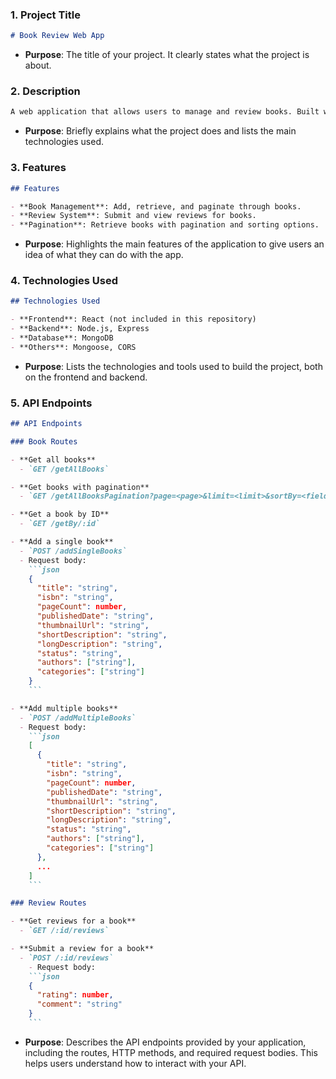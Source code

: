 ### 1. **Project Title**

```markdown
# Book Review Web App
```

- **Purpose**: The title of your project. It clearly states what the project is about.

### 2. **Description**

```markdown
A web application that allows users to manage and review books. Built with Node.js, Express, MongoDB, and React.
```

- **Purpose**: Briefly explains what the project does and lists the main technologies used.

### 3. **Features**

```markdown
## Features

- **Book Management**: Add, retrieve, and paginate through books.
- **Review System**: Submit and view reviews for books.
- **Pagination**: Retrieve books with pagination and sorting options.
```

- **Purpose**: Highlights the main features of the application to give users an idea of what they can do with the app.

### 4. **Technologies Used**

```markdown
## Technologies Used

- **Frontend**: React (not included in this repository)
- **Backend**: Node.js, Express
- **Database**: MongoDB
- **Others**: Mongoose, CORS
```

- **Purpose**: Lists the technologies and tools used to build the project, both on the frontend and backend.

### 5. **API Endpoints**

```markdown
## API Endpoints

### Book Routes

- **Get all books**
  - `GET /getAllBooks`

- **Get books with pagination**
  - `GET /getAllBooksPagination?page=<page>&limit=<limit>&sortBy=<field>&sortOrder=<asc|desc>`

- **Get a book by ID**
  - `GET /getBy/:id`

- **Add a single book**
  - `POST /addSingleBooks`
  - Request body: 
    ```json
    { 
      "title": "string", 
      "isbn": "string", 
      "pageCount": number, 
      "publishedDate": "string", 
      "thumbnailUrl": "string", 
      "shortDescription": "string", 
      "longDescription": "string", 
      "status": "string", 
      "authors": ["string"], 
      "categories": ["string"] 
    }
    ```

- **Add multiple books**
  - `POST /addMultipleBooks`
  - Request body: 
    ```json
    [
      { 
        "title": "string", 
        "isbn": "string", 
        "pageCount": number, 
        "publishedDate": "string", 
        "thumbnailUrl": "string", 
        "shortDescription": "string", 
        "longDescription": "string", 
        "status": "string", 
        "authors": ["string"], 
        "categories": ["string"] 
      },
      ...
    ]
    ```

### Review Routes

- **Get reviews for a book**
  - `GET /:id/reviews`

- **Submit a review for a book**
  - `POST /:id/reviews`
    - Request body: 
    ```json
    { 
      "rating": number, 
      "comment": "string" 
    }
    ```
```

- **Purpose**: Describes the API endpoints provided by your application, including the routes, HTTP methods, and required request bodies. This helps users understand how to interact with your API.
